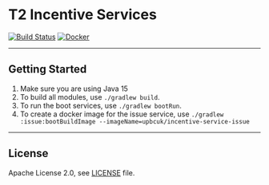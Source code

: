 # T2 Incentive Services

[![Build Status](https://travis-ci.com/upbcuk/incentive-services.svg?branch=develop)](https://travis-ci.com/upbcuk/incentive-services) [![Docker](https://img.shields.io/docker/cloud/build/eaudeweb/scratch?label=docker&style=flat)](https://hub.docker.com/repository/docker/upbcuk/incentive-service-issue/builds)

----

## Getting Started

1. Make sure you are using Java 15
2. To build all modules, use `./gradlew build`.
3. To run the boot services, use `./gradlew bootRun`.
4. To create a docker image for the issue service, use `./gradlew :issue:bootBuildImage --imageName=upbcuk/incentive-service-issue`

---

## License

Apache License 2.0, see [LICENSE](LICENSE) file.